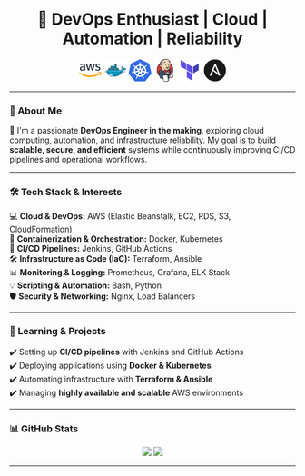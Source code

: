 <h1 align="center">🚀 DevOps Enthusiast | Cloud | Automation | Reliability</h1>

<p align="center">
  <img src="https://github.com/devicons/devicon/blob/master/icons/amazonwebservices/amazonwebservices-original-wordmark.svg" alt="AWS" width="40" height="40"/>
  <img src="https://github.com/devicons/devicon/blob/master/icons/docker/docker-original.svg" alt="Docker" width="40" height="40"/>
  <img src="https://github.com/devicons/devicon/blob/master/icons/kubernetes/kubernetes-plain.svg" alt="Kubernetes" width="40" height="40"/>
  <img src="https://github.com/devicons/devicon/blob/master/icons/jenkins/jenkins-original.svg" alt="Jenkins" width="40" height="40"/>
  <img src="https://github.com/devicons/devicon/blob/master/icons/terraform/terraform-original.svg" alt="Terraform" width="40" height="40"/>
  <img src="https://github.com/devicons/devicon/blob/master/icons/ansible/ansible-original.svg" alt="Ansible" width="40" height="40"/>
</p>

---

### 👋 About Me  
🚀 I'm a passionate **DevOps Engineer in the making**, exploring cloud computing, automation, and infrastructure reliability. My goal is to build **scalable, secure, and efficient** systems while continuously improving CI/CD pipelines and operational workflows.  

---

### 🛠️ Tech Stack & Interests  
💻 **Cloud & DevOps:** AWS (Elastic Beanstalk, EC2, RDS, S3, CloudFormation)  
🐳 **Containerization & Orchestration:** Docker, Kubernetes  
🔄 **CI/CD Pipelines:** Jenkins, GitHub Actions  
🛠️ **Infrastructure as Code (IaC):** Terraform, Ansible  
📊 **Monitoring & Logging:** Prometheus, Grafana, ELK Stack  
💡 **Scripting & Automation:** Bash, Python  
🛡️ **Security & Networking:** Nginx, Load Balancers  

---

### 🌱 Learning & Projects  
✔️ Setting up **CI/CD pipelines** with Jenkins and GitHub Actions  
✔️ Deploying applications using **Docker & Kubernetes**  
✔️ Automating infrastructure with **Terraform & Ansible**  
✔️ Managing **highly available and scalable** AWS environments  

---

### 📊 GitHub Stats  
<p align="center">
  <img src="https://github-readme-stats.vercel.app/api?username=chetan-patil7&show_icons=true&theme=dark" width="48%" />
  <img src="[![GitHub Streak](https://github-readme-streak-stats.herokuapp.com?user=chetan-patil7)](https://git.io/streak-stats)&theme=dark width="48%" />
</p>

---
